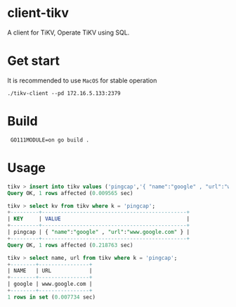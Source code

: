 # client-tikv

A client for TiKV, Operate TiKV using SQL.

# Get start
It is recommended to use `MacOS` for stable operation
```shell
./tikv-client --pd 172.16.5.133:2379
```

# Build
```shell
 GO111MODULE=on go build .
```

# Usage

```sql
tikv > insert into tikv values ('pingcap','{ "name":"google" , "url":"www.google.com" }');
Query OK, 1 rows affected (0.009565 sec)

tikv > select kv from tikv where k = 'pingcap';
+---------+----------------------------------------------+
| KEY     | VALUE                                        |
+---------+----------------------------------------------+
| pingcap | { "name":"google" , "url":"www.google.com" } |
+---------+----------------------------------------------+
Query OK, 1 rows affected (0.218763 sec)

tikv > select name, url from tikv where k = 'pingcap';
+--------+----------------+
| NAME   | URL            |
+--------+----------------+
| google | www.google.com |
+--------+----------------+
1 rows in set (0.007734 sec)
```
